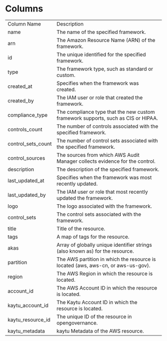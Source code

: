 # Columns  

<table>
	<tr><td>Column Name</td><td>Description</td></tr>
	<tr><td>name</td><td>The name of the specified framework.</td></tr>
	<tr><td>arn</td><td>The Amazon Resource Name (ARN) of the framework.</td></tr>
	<tr><td>id</td><td>The unique identified for the specified framework.</td></tr>
	<tr><td>type</td><td>The framework type, such as standard or custom.</td></tr>
	<tr><td>created_at</td><td>Specifies when the framework was created.</td></tr>
	<tr><td>created_by</td><td>The IAM user or role that created the framework.</td></tr>
	<tr><td>compliance_type</td><td>The compliance type that the new custom framework supports, such as CIS or HIPAA.</td></tr>
	<tr><td>controls_count</td><td>The number of controls associated with the specified framework.</td></tr>
	<tr><td>control_sets_count</td><td>The number of control sets associated with the specified framework.</td></tr>
	<tr><td>control_sources</td><td>The sources from which AWS Audit Manager collects evidence for the control.</td></tr>
	<tr><td>description</td><td>The description of the specified framework.</td></tr>
	<tr><td>last_updated_at</td><td>Specifies when the framework was most recently updated.</td></tr>
	<tr><td>last_updated_by</td><td>The IAM user or role that most recently updated the framework.</td></tr>
	<tr><td>logo</td><td>The logo associated with the framework.</td></tr>
	<tr><td>control_sets</td><td>The control sets associated with the framework.</td></tr>
	<tr><td>title</td><td>Title of the resource.</td></tr>
	<tr><td>tags</td><td>A map of tags for the resource.</td></tr>
	<tr><td>akas</td><td>Array of globally unique identifier strings (also known as) for the resource.</td></tr>
	<tr><td>partition</td><td>The AWS partition in which the resource is located (aws, aws-cn, or aws-us-gov).</td></tr>
	<tr><td>region</td><td>The AWS Region in which the resource is located.</td></tr>
	<tr><td>account_id</td><td>The AWS Account ID in which the resource is located.</td></tr>
	<tr><td>kaytu_account_id</td><td>The Kaytu Account ID in which the resource is located.</td></tr>
	<tr><td>kaytu_resource_id</td><td>The unique ID of the resource in opengovernance.</td></tr>
	<tr><td>kaytu_metadata</td><td>kaytu Metadata of the AWS resource.</td></tr>
</table>